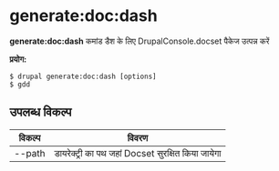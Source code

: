 # generate:doc:dash
**generate:doc:dash** कमांड डैश के लिए  DrupalConsole.docset पैकेज उत्पन्न करें

**प्रयोग:**
```
$ drupal generate:doc:dash [options] 
$ gdd  
```

## उपलब्ध विकल्प
विकल्प | विवरण
-------|-------------
--path | डायरेक्ट्री का पथ जहां Docset सुरक्षित किया जायेगा |
